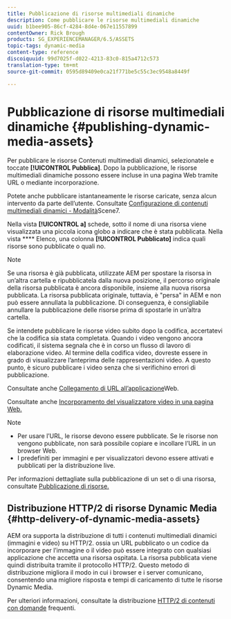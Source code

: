 ```yaml
---
title: Pubblicazione di risorse multimediali dinamiche
description: Come pubblicare le risorse multimediali dinamiche
uuid: b1bee905-86cf-4284-8d4e-067e11557899
contentOwner: Rick Brough
products: SG_EXPERIENCEMANAGER/6.5/ASSETS
topic-tags: dynamic-media
content-type: reference
discoiquuid: 99d7025f-d022-4213-83c0-815a4712c573
translation-type: tm+mt
source-git-commit: 0595d89409e0ca21f771be5c55c3ec9548a8449f

---
```



# Pubblicazione di risorse multimediali dinamiche {#publishing-dynamic-media-assets}

Per pubblicare le risorse Contenuti multimediali dinamici, selezionatele e toccate **[!UICONTROL Pubblica]**. Dopo la pubblicazione, le risorse multimediali dinamiche possono essere incluse in una pagina Web tramite URL o mediante incorporazione.

Potete anche pubblicare istantaneamente le risorse caricate, senza alcun intervento da parte dell’utente. Consultate [Configurazione di contenuti multimediali dinamici - Modalità](config-dms7.md)Scene7.

Nella vista **[!UICONTROL a]** schede, sotto il nome di una risorsa viene visualizzata una piccola icona globo a indicare che è stata pubblicata. Nella vista **** Elenco, una colonna **[!UICONTROL Pubblicato]** indica quali risorse sono pubblicate o quali no.

>[!NOTE]
>
>Se una risorsa è già pubblicata, utilizzate AEM per spostare la risorsa in un’altra cartella e ripubblicatela dalla nuova posizione, il percorso originale della risorsa pubblicata è ancora disponibile, insieme alla nuova risorsa pubblicata. La risorsa pubblicata originale, tuttavia, è &quot;persa&quot; in AEM e non può essere annullata la pubblicazione. Di conseguenza, è consigliabile annullare la pubblicazione delle risorse prima di spostarle in un’altra cartella.

Se intendete pubblicare le risorse video subito dopo la codifica, accertatevi che la codifica sia stata completata. Quando i video vengono ancora codificati, il sistema segnala che è in corso un flusso di lavoro di elaborazione video. Al termine della codifica video, dovreste essere in grado di visualizzare l’anteprima delle rappresentazioni video. A questo punto, è sicuro pubblicare i video senza che si verifichino errori di pubblicazione.

Consultate anche [Collegamento di URL all’applicazione](linking-urls-to-yourwebapplication.md)Web.

Consultate anche [Incorporamento del visualizzatore video in una pagina Web.](embed-code.md)

>[!NOTE]
>
>* Per usare l’URL, le risorse devono essere pubblicate. Se le risorse non vengono pubblicate, non sarà possibile copiare e incollare l’URL in un browser Web.
>* I predefiniti per immagini e per visualizzatori devono essere attivati e pubblicati per la distribuzione live.
>



Per informazioni dettagliate sulla pubblicazione di un set o di una risorsa, consultate [Pubblicazione di risorse.](managing-assets-touch-ui.md)

## Distribuzione HTTP/2 di risorse Dynamic Media {#http-delivery-of-dynamic-media-assets}

AEM ora supporta la distribuzione di tutti i contenuti multimediali dinamici (immagini e video) su HTTP/2. ossia un URL pubblicato o un codice da incorporare per l’immagine o il video può essere integrato con qualsiasi applicazione che accetta una risorsa ospitata. La risorsa pubblicata viene quindi distribuita tramite il protocollo HTTP/2. Questo metodo di distribuzione migliora il modo in cui i browser e i server comunicano, consentendo una migliore risposta e tempi di caricamento di tutte le risorse Dynamic Media.

Per ulteriori informazioni, consultate la distribuzione [HTTP/2 di contenuti con domande](/help/sites-administering/scene7-http2faq.md) frequenti.

